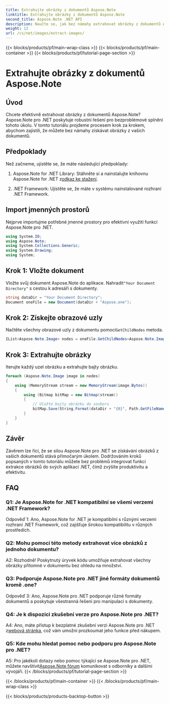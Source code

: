 ```yaml
---
title: Extrahujte obrázky z dokumentů Aspose.Note
linktitle: Extrahujte obrázky z dokumentů Aspose.Note
second_title: Aspose.Note .NET API
description: Naučte se, jak bez námahy extrahovat obrázky z dokumentů Aspose.Note pomocí Aspose.Note pro .NET. Vylepšete své možnosti manipulace s dokumenty pomocí tohoto komplexního kurzu.
weight: 12
url: /cs/net/images/extract-images/
---
```


{{< blocks/products/pf/main-wrap-class >}}
{{< blocks/products/pf/main-container >}}
{{< blocks/products/pf/tutorial-page-section >}}

# Extrahujte obrázky z dokumentů Aspose.Note

## Úvod

Chcete efektivně extrahovat obrázky z dokumentů Aspose.Note? Aspose.Note pro .NET poskytuje robustní řešení pro bezproblémové splnění tohoto úkolu. V tomto tutoriálu projdeme procesem krok za krokem, abychom zajistili, že můžete bez námahy získávat obrázky z vašich dokumentů.

## Předpoklady

Než začneme, ujistěte se, že máte následující předpoklady:

1.  Aspose.Note for .NET Library: Stáhněte si a nainstalujte knihovnu Aspose.Note for .NET z[odkaz ke stažení](https://releases.aspose.com/note/net/).
   
2. .NET Framework: Ujistěte se, že máte v systému nainstalované rozhraní .NET Framework.

## Import jmenných prostorů

Nejprve importujme potřebné jmenné prostory pro efektivní využití funkcí Aspose.Note pro .NET.

```csharp
using System.IO;
using Aspose.Note;
using System.Collections.Generic;
using System.Drawing;
using System;
```

## Krok 1: Vložte dokument

 Vložte svůj dokument Aspose.Note do aplikace. Nahradit`"Your Document Directory"` s cestou k adresáři s dokumenty.

```csharp
string dataDir = "Your Document Directory";
Document oneFile = new Document(dataDir + "Aspose.one");
```

## Krok 2: Získejte obrazové uzly

 Načtěte všechny obrazové uzly z dokumentu pomocí`GetChildNodes` metoda.

```csharp
IList<Aspose.Note.Image> nodes = oneFile.GetChildNodes<Aspose.Note.Image>();
```

## Krok 3: Extrahujte obrázky

Iterujte každý uzel obrázku a extrahujte bajty obrázku.

```csharp
foreach (Aspose.Note.Image image in nodes)
{
    using (MemoryStream stream = new MemoryStream(image.Bytes))
    {
        using (Bitmap bitMap = new Bitmap(stream))
        {
            // Uložte bajty obrázku do souboru
            bitMap.Save(String.Format(dataDir + "{0}", Path.GetFileName(image.FileName)));
        }
    }
}
```

## Závěr

Závěrem lze říci, že se silou Aspose.Note pro .NET se získávání obrázků z vašich dokumentů stává přímočarým úkolem. Dodržováním kroků popsaných v tomto tutoriálu můžete bez problémů integrovat funkci extrakce obrázků do svých aplikací .NET, čímž zvýšíte produktivitu a efektivitu.

## FAQ

### Q1: Je Aspose.Note for .NET kompatibilní se všemi verzemi .NET Framework?

Odpověď 1: Ano, Aspose.Note for .NET je kompatibilní s různými verzemi rozhraní .NET Framework, což zajišťuje širokou kompatibilitu v různých prostředích.

### Q2: Mohu pomocí této metody extrahovat více obrázků z jednoho dokumentu?

A2: Rozhodně! Poskytnutý úryvek kódu umožňuje extrahovat všechny obrázky přítomné v dokumentu bez ohledu na množství.

### Q3: Podporuje Aspose.Note pro .NET jiné formáty dokumentů kromě .one?

Odpověď 3: Ano, Aspose.Note pro .NET podporuje různé formáty dokumentů a poskytuje všestranná řešení pro manipulaci s dokumenty.

### Q4: Je k dispozici zkušební verze pro Aspose.Note pro .NET?

 A4: Ano, máte přístup k bezplatné zkušební verzi Aspose.Note pro .NET z[webová stránka](https://releases.aspose.com/), což vám umožní prozkoumat jeho funkce před nákupem.

### Q5: Kde mohu hledat pomoc nebo podporu pro Aspose.Note pro .NET?

 A5: Pro jakékoli dotazy nebo pomoc týkající se Aspose.Note pro .NET, můžete navštívit[Aspose.Note fórum](https://forum.aspose.com/c/note/28) komunikovat s odborníky a dalšími vývojáři.
{{< /blocks/products/pf/tutorial-page-section >}}

{{< /blocks/products/pf/main-container >}}
{{< /blocks/products/pf/main-wrap-class >}}

{{< blocks/products/products-backtop-button >}}
